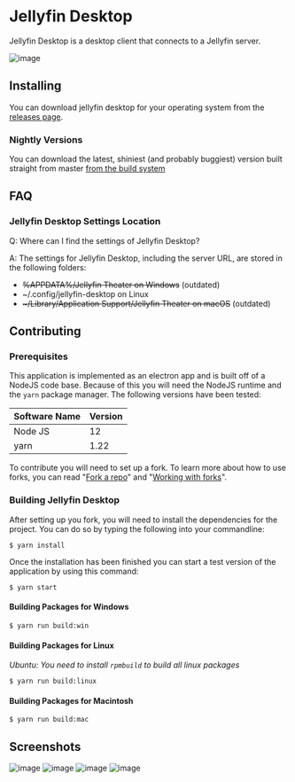 # Jellyfin Desktop

Jellyfin Desktop is a desktop client that connects to a Jellyfin server.

![image](screenshots/Home.PNG)

## Installing
You can download jellyfin desktop for your operating system from the
[releases page](https://github.com/jellyfin/jellyfin-desktop/releases).

### Nightly Versions
You can download the latest, shiniest (and probably buggiest) version built straight from master
[from the build system](https://dev.azure.com/jellyfin-project/jellyfin/_build?definitionId=22&_a=summary&repositoryFilter=13&branchFilter=1835)

## FAQ
### Jellyfin Desktop Settings Location

Q: Where can I find the settings of Jellyfin Desktop?

A: The settings for Jellyfin Desktop, including the server URL, are
stored in the following folders:

- ~~%APPDATA%/Jellyfin Theater on Windows~~ (outdated)
- ~/.config/jellyfin-desktop on Linux
- ~~\~/Library/Application Support/Jellyfin Theater on macOS~~ (outdated)

## Contributing
### Prerequisites
This application is implemented as an electron app and is built off of 
a NodeJS code base. Because of this you will need the NodeJS runtime and
the `yarn` package manager. The following versions have been tested: 

| Software Name | Version          |
| ------------- | ---------------- |
| Node JS       | 12               |
| yarn          | 1.22             |

To contribute you will need to set up a fork. To learn more about how to use forks, you can read
"[Fork a repo](https://help.github.com/en/github/getting-started-with-github/fork-a-repo)" and
"[Working with forks](https://help.github.com/en/github/collaborating-with-issues-and-pull-requests/working-with-forks)".

### Building Jellyfin Desktop
After setting up you fork, you will need to install the dependencies for the project. You can do so by
typing the following into your commandline:
```
$ yarn install
```

Once the installation has been finished you can start a test version of the application by using this
command:
```
$ yarn start
```

#### Building Packages for Windows

```$ yarn run build:win```

#### Building Packages for Linux
_Ubuntu: You need to install `rpmbuild` to build all linux packages_

```$ yarn run build:linux```

#### Building Packages for Macintosh

```$ yarn run build:mac```

## Screenshots

![image](screenshots/Login.PNG)
![image](screenshots/Movies.PNG)
![image](screenshots/TV_Shows.PNG)
![image](screenshots/Music.png)

